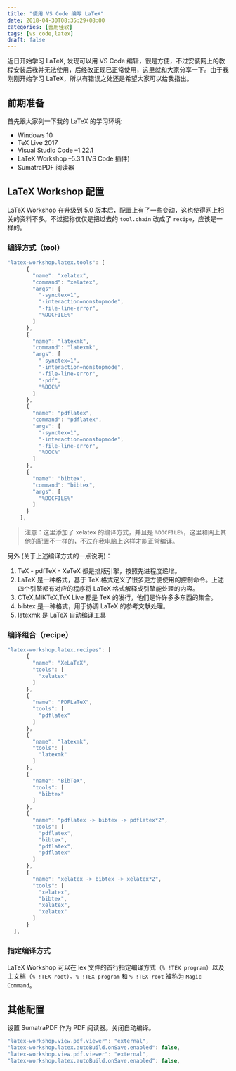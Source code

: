 ```yaml
---
title: "使用 VS Code 编写 LaTeX"
date: 2018-04-30T08:35:29+08:00
categories: [善用佳软]
tags: [vs code,latex]
draft: false
---
```


近日开始学习 LaTeX, 发现可以用 VS Code 编辑，很是方便，不过安装网上的教程安装后我并无法使用，后经改正现已正常使用，这里就和大家分享一下。由于我刚刚开始学习 LaTeX，所以有错误之处还是希望大家可以给我指出。

## 前期准备

首先跟大家列一下我的 LaTeX 的学习环境:

- Windows 10
- TeX Live 2017
- Visual Studio Code –1.22.1
- LaTeX Workshop –5.3.1 (VS Code 插件)
- SumatraPDF 阅读器

## LaTeX Workshop 配置

LaTeX Workshop 在升级到 5.0 版本后，配置上有了一些变动，这也使得网上相关的资料不多。不过据称仅仅是把过去的 `tool.chain` 改成了 `recipe`，应该是一样的。

### 编译方式（tool）

``` js
"latex-workshop.latex.tools": [
      {
        "name": "xelatex",
        "command": "xelatex",
        "args": [
          "-synctex=1",
          "-interaction=nonstopmode",
          "-file-line-error",
          "%DOCFILE%"
        ]
      },
      {
        "name": "latexmk",
        "command": "latexmk",
        "args": [
          "-synctex=1",
          "-interaction=nonstopmode",
          "-file-line-error",
          "-pdf",
          "%DOC%"
        ]
      },
      {
        "name": "pdflatex",
        "command": "pdflatex",
        "args": [
          "-synctex=1",
          "-interaction=nonstopmode",
          "-file-line-error",
          "%DOC%"
        ]
      },
      {
        "name": "bibtex",
        "command": "bibtex",
        "args": [
          "%DOCFILE%"
        ]
      }
    ],
```

> 注意：这里添加了 xelatex 的编译方式，并且是 `%DOCFILE%`，这里和网上其他的配置不一样的，不过在我电脑上这样才能正常编译。

另外 (关于上述编译方式的一点说明)：

1. TeX - pdfTeX - XeTeX 都是排版引擎，按照先进程度递增。
2. LaTeX 是一种格式，基于 TeX 格式定义了很多更方便使用的控制命令。上述四个引擎都有对应的程序将 LaTeX 格式解释成引擎能处理的内容。
3. CTeX,MiKTeX,TeX Live 都是 TeX 的发行，他们是许许多多东西的集合。
4. bibtex 是一种格式，用于协调 LaTeX 的参考文献处理。
5. latexmk 是 LaTeX 自动编译工具

### 编译组合（recipe）

``` js
"latex-workshop.latex.recipes": [
      {
        "name": "XeLaTeX",
        "tools": [
          "xelatex"
        ]
      },
      {
        "name": "PDFLaTeX",
        "tools": [
          "pdflatex"
        ]
      },
      {
        "name": "latexmk",
        "tools": [
          "latexmk"
        ]
      },
      {
        "name": "BibTeX",
        "tools": [
          "bibtex"
        ]
      },
      {
        "name": "pdflatex -> bibtex -> pdflatex*2",
        "tools": [
          "pdflatex",
          "bibtex",
          "pdflatex",
          "pdflatex"
        ]
      },
      {
        "name": "xelatex -> bibtex -> xelatex*2",
        "tools": [
          "xelatex",
          "bibtex",
          "xelatex",
          "xelatex"
        ]
      }
  ],
```

### 指定编译方式

LaTeX Workshop 可以在 lex 文件的首行指定编译方式（`% !TEX program`）以及主文档（`% !TEX root`）。`% !TEX program` 和 `% !TEX root` 被称为 `Magic Command`。

## 其他配置

设置 SumatraPDF 作为 PDF 阅读器。关闭自动编译。

``` js
"latex-workshop.view.pdf.viewer": "external",
"latex-workshop.latex.autoBuild.onSave.enabled": false,
"latex-workshop.view.pdf.viewer": "external",
"latex-workshop.latex.autoBuild.onSave.enabled": false,
```
